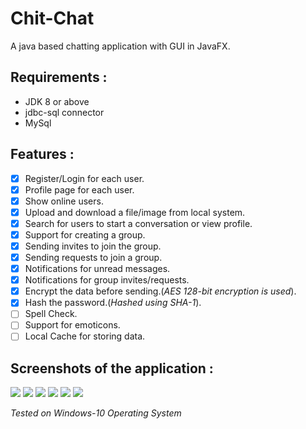 # Chit-Chat
A java based chatting application with GUI in JavaFX.

## Requirements :
- JDK 8 or above
- jdbc-sql connector
- MySql

## Features :
- [x] Register/Login for each user.
- [x] Profile page for each user.
- [x] Show online users.
- [x] Upload and download a file/image from local system.
- [x] Search for users to start a conversation or view profile.
- [x] Support for creating a group.
- [x] Sending invites to join the group.
- [x] Sending requests to join a group.
- [x] Notifications for unread messages.
- [x] Notifications for group invites/requests.
- [x] Encrypt the data before sending.(*AES 128-bit encryption is used*).
- [x] Hash the password.(*Hashed using SHA-1*).
- [ ] Spell Check.
- [ ] Support for emoticons.
- [ ] Local Cache for storing data.

## Screenshots of the application : 
<img src="https://github.com/garvit14/Chit-Chat/blob/master/screenshots/login.png">
<img src="https://github.com/garvit14/Chit-Chat/blob/master/screenshots/signup.png">
<img src="https://github.com/garvit14/Chit-Chat/blob/master/screenshots/mainscreen.png">
<img src="https://github.com/garvit14/Chit-Chat/blob/master/screenshots/create_group.png">
<img src="https://github.com/garvit14/Chit-Chat/blob/master/screenshots/profile.png">
<img src="https://github.com/garvit14/Chit-Chat/blob/master/screenshots/request.png">

*Tested on Windows-10 Operating System*
